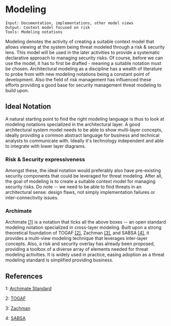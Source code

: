 # Modeling

```
Input: Documentation, implementations, other model views
Output: Context model focused on risk
Tools: Modeling notations
```

Modeling denotes the activity of creating a suitable context model that allows viewing at the system being threat modeled through a risk & security lens.
This model will be used in the later activities to provide a systematic declarative approach to managing security risks.
Of course, before we can use the model, it has to first be drafted - meaning a suitable notation must be chosen.
Architectural modeling as a discipline has a wealth of literature to probe from with new modeling notations being a constant point of development.
Also the field of risk management has influenced these efforts providing a good base for security management threat modeling to build upon.


## Ideal Notation
A natural starting point to find the right modeling language is thus to look at modeling notations specialized in the architectural layer.
A good architectural system model needs to be able to show multi-layer concepts, ideally providing a common abstract language for business and technical analysts to communicate with.
Ideally it's technology independent and able to integrate with lower layer diagrams.


### Risk & Security expressiveness
Amongst these, the ideal notation would preferably also have pre-existing security components that could be  leveraged for threat modeling.
After all, the goal of modeling is to create a suitable context model for managing security risks.
Do note -- we need to be able to find threats in an architectural sense: design flaws, not simply implementation failures or inter-connectivity issues.

### Archimate
Archimate [[1]](#references) is a notation that ticks all the above boxes -- an open standard modeling notation specialized in cross-layer modeling.
Built upon a strong theoretical foundation of TOGAF [[2]](#references), Zachman [[3]](#references), and SABSA [[4]](#references), it provides a multi-view modeling technique that leverages inter-layer concepts.
Also, a risk and security overlay has already been proposed, providing a toolbox of a diverse array of elements needed for threat modeling activities.
It is widely used in practice, easing adoption as a threat modeling standard is simplified providing business.

## References

1: [Archimate Standard](https://pubs.opengroup.org/architecture/archimate3-doc/)

2: [TOGAF](https://www.opengroup.org/togaf)

3: [Zachman](https://www.zachman.com/images/ZI_PIcs/ZF3.0.jpg)

4: [SABSA](https://sabsa.org/)
